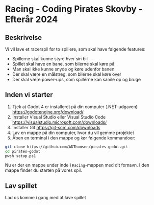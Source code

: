 # Racing - Coding Pirates Skovby - Efterår 2024

## Beskrivelse

Vi vil lave et racerspil for to spillere, som skal have følgende features:

- Spillerne skal kunne styre hver sin bil
- Spillet skal have en bane, som bilerne skal køre på
- Man skal ikke kunne snyde og køre udenfor banen
- Der skal være en målstreg, som bilerne skal køre over
- Der skal være power-ups, som spillerne kan samle op og bruge

## Inden vi starter

1. Tjek at Godot 4 er installeret på din computer (.NET-udgaven) https://godotengine.org/download/
2. Installer Visual Studio eller Visual Studio Code https://visualstudio.microsoft.com/downloads/
3. Installer Git https://git-scm.com/downloads
4. Lav en mappe på din computer, hvor du vil gemme projektet
4. Åben en terminal i den mappe og kør følgende kommandoer:

```bash
git clone https://github.com/ADThomsen/pirates-godot.git
cd pirates-godot
pwsh setup.ps1
```

Nu er der en mappe under inde i `Racing`-mappen med dit fornavn. I den mappe finder du starten på vores spil.

## Lav spillet

Lad os komme i gang med at lave spillet